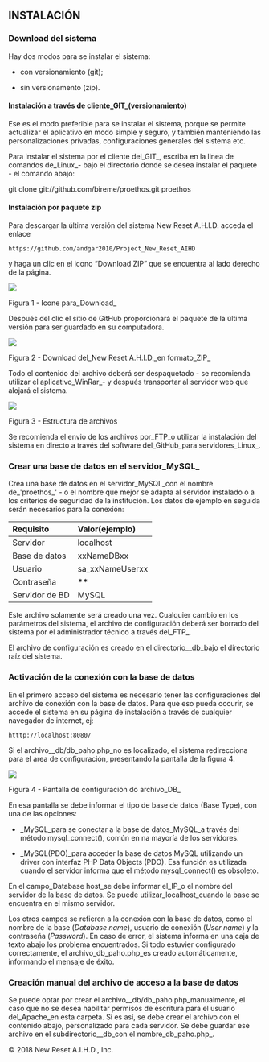 ## INSTALACIÓN

### Download del sistema

Hay dos modos para se instalar el sistema:

* con versionamiento \(git\);

* sin versionamento \(zip\).

#### Instalación a través de cliente_GIT_\(versionamiento\)

Ese es el modo preferible para se instalar el sistema, porque se permite actualizar el aplicativo en modo simple y seguro, y también manteniendo las personalizaciones privadas, configuraciones generales del sistema etc.

Para instalar el sistema por el cliente del_GIT_, escriba en la linea de comandos de_Linux_- bajo el directorio donde se desea instalar el paquete - el comando abajo:

git clone git://github.com/bireme/proethos.git proethos

#### Instalación por paquete zip

Para descargar la última versión del sistema New Reset A.H.I.D. acceda el enlace

```
https://github.com/andgar2010/Project_New_Reset_AIHD
```

y haga un clic en el icono “Download ZIP” que se encuentra al lado derecho de la página.

![](https://raw.githubusercontent.com/bireme/proethos/master/_documents/images/es/image007.png)

Figura 1 - Icone para_Download_

Después del clic el sitio de GitHub proporcionará el paquete de la última versión para ser guardado en su computadora.

![](https://raw.githubusercontent.com/bireme/proethos/master/_documents/images/es/image008.png)

Figura 2 - Download del_New Reset A.H.I.D.\_en formato\_ZIP_

Todo el contenido del archivo deberá ser despaquetado - se recomienda utilizar el aplicativo_WinRar_- y después transportar al servidor web que alojará el sistema.

![](https://raw.githubusercontent.com/bireme/proethos/master/_documents/images/es/image010.png)

Figura 3 - Estructura de archivos

Se recomienda el envio de los archivos por_FTP\_o utilizar la instalación del sistema en directo a través del software del\_GitHub\_para servidores\_Linux_.

### Crear una base de datos en el servidor_MySQL_

Crea una base de datos en el servidor_MySQL\_con el nombre de_'proethos\_' - o el nombre que mejor se adapta al servidor instalado o a los criterios de seguridad de la institución. Los datos de ejemplo en seguida serán necesarios para la conexión:

| Requisito | Valor\(ejemplo\) |
| :--- | :--- |
| Servidor | localhost |
| Base de datos | xxNameDBxx |
| Usuario | sa\_xxNameUserxx |
| Contraseña | **\*\*** |
| Servidor de BD | MySQL |

Este archivo solamente será creado una vez. Cualquier cambio en los parámetros del sistema, el archivo de configuración deberá ser borrado del sistema por el administrador técnico a través del_FTP_.

El archivo de configuración es creado en el directorio\_\_db\_bajo el directorio raíz del sistema.

### Activación de la conexión con la base de datos

En el primero acceso del sistema es necesario tener las configuraciones del archivo de conexión con la base de datos. Para que eso pueda occurir, se accede el sistema en su página de instalación a través de cualquier navegador de internet, ej:

```
htttp://localhost:8080/
```

Si el archivo\_\_db/db\_paho.php\_no es localizado, el sistema redirecciona para el area de configuración, presentando la pantalla de la figura 4.

![](https://raw.githubusercontent.com/bireme/proethos/master/_documents/images/es/image012.png)

Figura 4 - Pantalla de configuración do archivo_DB_

En esa pantalla se debe informar el tipo de base de datos \(Base Type\), con una de las opciones:

* \_MySQL\_para se conectar a la base de datos\_MySQL\_a través del método mysql\_connect\(\), común en na mayoría de los servidores.

* \_MySQL\(PDO\)\_para acceder la base de datos MySQL utilizando un driver con interfaz PHP Data Objects \(PDO\). Esa función es utilizada cuando el servidor informa que el método mysql\_connect\(\) es obsoleto.

En el campo\_Database host\_se debe informar el\_IP\_o el nombre del servidor de la base de datos. Se puede utilizar\_localhost\_cuando la base se encuentra en el mismo servidor.

Los otros campos se refieren a la conexión con la base de datos, como el nombre de la base \(_Database name_\), usuario de conexión \(_User name_\) y la contraseña \(_Password_\). En caso de error, el sistema informa en una caja de texto abajo los problema encuentrados. Si todo estuvier configurado correctamente, el archivo\_db\_paho.php\_es creado automáticamente, informando el mensaje de éxito.

### Creación manual del archivo de acceso a la base de datos

Se puede optar por crear el archivo_\_db/db\_paho.php\_manualmente, el caso que no se desea habilitar permisos de escritura para el usuario del\_Apache\_en esta carpeta. Si es así, se debe crear el archivo con el contenido abajo, personalizado para cada servidor. Se debe guardar ese archivo en el subdirectorio_\_db_con el nombre\_db\_paho.php_.





© 2018 New Reset A.I.H.D., Inc.

